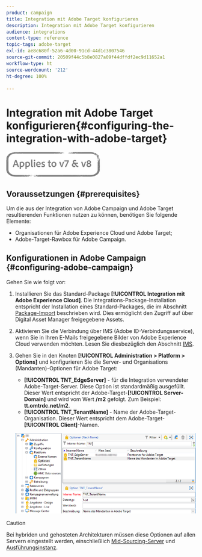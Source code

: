 ```yaml
---
product: campaign
title: Integration mit Adobe Target konfigurieren
description: Integration mit Adobe Target konfigurieren
audience: integrations
content-type: reference
topic-tags: adobe-target
exl-id: ae8c680f-52a6-4d00-91cd-44d1c3807546
source-git-commit: 20509f44c5b8e0827a09f44dffdf2ec9d11652a1
workflow-type: ht
source-wordcount: '212'
ht-degree: 100%

---
```


# Integration mit Adobe Target konfigurieren{#configuring-the-integration-with-adobe-target}

![](../../assets/common.svg)

## Voraussetzungen {#prerequisites}

Um die aus der Integration von Adobe Campaign und Adobe Target resultierenden Funktionen nutzen zu können, benötigen Sie folgende Elemente:

* Organisationen für Adobe Experience Cloud und Adobe Target;
* Adobe-Target-Rawbox für Adobe Campaign.

## Konfigurationen in Adobe Campaign {#configuring-adobe-campaign}

Gehen Sie wie folgt vor:

1. Installieren Sie das Standard-Package **[!UICONTROL Integration mit Adobe Experience Cloud]**. Die Integrations-Package-Installation entspricht der Installation eines Standard-Packages, die im Abschnitt [Package-Import](../../platform/using/working-with-data-packages.md#importing-packages) beschrieben wird. Dies ermöglicht den Zugriff auf über Digital Asset Manager freigegebene Assets.
1. Aktivieren Sie die Verbindung über IMS (Adobe ID-Verbindungsservice), wenn Sie in Ihren E-Mails freigegebene Bilder von Adobe Experience Cloud verwenden möchten. Lesen Sie diesbezüglich den Abschnitt [IMS](../../integrations/using/about-adobe-id.md).
1. Gehen Sie in den Knoten **[!UICONTROL Administration > Platform > Options]** und konfigurieren Sie die Server- und Organisations (Mandanten)-Optionen für Adobe Target:

   * **[!UICONTROL TNT_EdgeServer]** - für die Integration verwendeter Adobe-Target-Server. Diese Option ist standardmäßig ausgefüllt. Dieser Wert entspricht der Adobe-Target-**[!UICONTROL Server-Domain]** und wird vom Wert **/m2** gefolgt. Zum Beispiel: **tt.omtrdc.net/m2**.
   * **[!UICONTROL TNT_TenantName]** - Name der Adobe-Target-Organisation. Dieser Wert entspricht dem Adobe-Target-**[!UICONTROL Client]**-Namen.

   ![](assets/tar_options.png)

>[!CAUTION]
>
>Bei hybriden und gehosteten Architekturen müssen diese Optionen auf allen Servern eingestellt werden, einschließlich [Mid-Sourcing-Server](../../installation/using/mid-sourcing-server.md) und [Ausführungsinstanz](../../message-center/using/configuring-instances.md#execution-instance).
